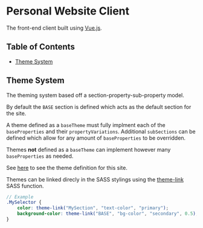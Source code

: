 # Personal Website Client

The front-end client built using [Vue.js](https://vuejs.org/).

## Table of Contents
* [Theme System](#theme-system)

## Theme System

The theming system based off a section-property-sub-property model.

By default the `BASE` section is defined which acts as the default section for the site.

A theme defined as a `baseTheme` must fully implment each of the `baseProperties` and their `propertyVariations`. Additional `subSections` can be defined which allow for any amount of `baseProperties` to be overridden.

Themes **not** defined as a `baseTheme` can implement however many `baseProperties` as needed.

See [here](client/src/themes/definitiions/index.js) to see the theme definition for this site.

Themes can be linked direcly in the SASS stylings using the [theme-link](/client/src/styling/functions.scss) SASS function.

```scss
// Example
.MySelector {
    color: theme-link("MySection", "text-color", "primary");
    background-color: theme-link("BASE", "bg-color", "secondary", 0.5);
}
```